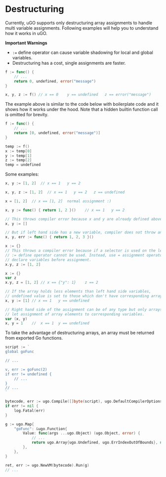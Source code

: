 # Destructuring

Currently, uGO supports only destructuring array assignments to handle multi
variable assignments.
Following examples will help you to understand how it works in uGO.

**Important Warnings**

- `:=` define operator can cause variable shadowing for local and global
variables.
- Destructuring has a cost, single assignments are faster.

```go
f := func() {
    // ...
    return 0, undefined, error("message")
}

x, y, z := f() // x == 0    y == undefined   z == error("message")
```

The example above is similar to the code below with boilerplate code and it
shows how it works under the hood. Note that a hidden builtin function call is
omitted for brevity.

```go
f := func() {
    // ...
    return [0, undefined, error("message")]
}

temp := f()
x := temp[0]
y := temp[1]
z := temp[2]
temp = undefined
```

Some examples:

```go
x, y := [1, 2]  // x == 1   y == 2

x, y, z := [1, 2]  // x == 1   y == 2   z == undefined

x = [1, 2]  // x == [1, 2]  normal assignment :)
```

```go
x, y := func() { return 1, 2 }()    // x == 1   y == 2

// This throws compiler error because x and y are already defined above
x, y := []

// But if left hand side has a new variable, compiler does not throw an error
x, y, err := func() { return 1, 2, 3 }()
```

```go
x := {}
// This throws a compiler error because if a selector is used on the left hand side,
// := define operator cannot be used. Instead, use = assignment operator and
// declare variables before assignment.
x.y, z := [1, 2]
```

```go
x := {}
var z
x.y, z = [1, 2] // x == {"y": 1}    z == 2
```

```go
// If the array holds less elements than left hand side variables,
// undefined value is set to those which don't have corresponding array element.
x, y := [1] // x == 1   y == undefined
```

```go
// Right hand side of the assignment can be of any type but only arrays
// let assignment of array elements to corresponding variables.
var (x, y)
x, y = 1    //  x == 1  y == undefined
```

To take the advantage of destructuring arrays, an array must be returned from
exported Go functions.

```go
script := `
global goFunc

// ...

v, err := goFunc(2)
if err != undefined {
    // ...
}
// ...
`

bytecode, err := ugo.Compile([]byte(script), ugo.DefaultCompilerOptions)
if err != nil {
    log.Fatal(err)
}

g := ugo.Map{
    "goFunc": &ugo.Function{
        Value: func(args ...ugo.Object) (ugo.Object, error) {
            // ...
            return ugo.Array{ugo.Undefined, ugo.ErrIndexOutOfBounds}, nil
        },
    },
}

ret, err := ugo.NewVM(bytecode).Run(g)
// ...
```
